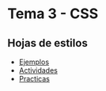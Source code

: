 # Tema 3 - CSS

## Hojas de estilos

* [Ejemplos](ejemplos)
* [Actividades](actividades)
* [Practicas](practicas)
